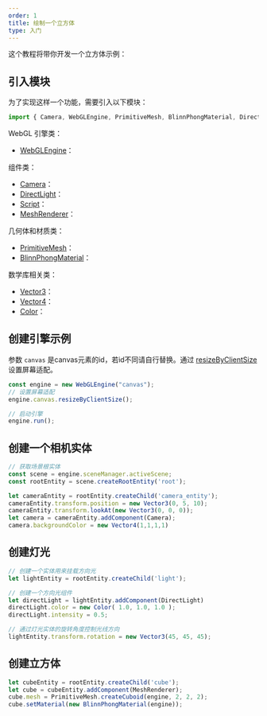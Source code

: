 ```yaml
---
order: 1
title: 绘制一个立方体
type: 入门
---
```


这个教程将带你开发一个立方体示例：

<playground src="cube.ts"></playground>

## 引入模块

为了实现这样一个功能，需要引入以下模块：

```typescript
import { Camera, WebGLEngine, PrimitiveMesh, BlinnPhongMaterial, DirectLight, Vector3, Vector4, Script, Color, MeshRenderer } from 'oasis-engine';
```

WebGL 引擎类：
- [WebGLEngine](${docs}engine-cn)：

组件类：
- [Camera]()：
- [DirectLight]()： 
- [Script]()：
- [MeshRenderer]()：

几何体和材质类：
- [PrimitiveMesh]()：
- [BlinnPhongMaterial]()：

数学库相关类：
- [Vector3]()：
- [Vector4]()：
- [Color]()：

## 创建引擎示例

参数 `canvas` 是canvas元素的id，若id不同请自行替换。通过 [resizeByClientSize]() 设置屏幕适配。

```typescript
const engine = new WebGLEngine("canvas");
// 设置屏幕适配
engine.canvas.resizeByClientSize();

// 启动引擎
engine.run();
```

## 创建一个相机实体

```typescript
// 获取场景根实体
const scene = engine.sceneManager.activeScene;
const rootEntity = scene.createRootEntity('root');

let cameraEntity = rootEntity.createChild('camera_entity');
cameraEntity.transform.position = new Vector3(0, 5, 10);
cameraEntity.transform.lookAt(new Vector3(0, 0, 0));
let camera = cameraEntity.addComponent(Camera);
camera.backgroundColor = new Vector4(1,1,1,1)
```

## 创建灯光

```typescript
// 创建一个实体用来挂载方向光
let lightEntity = rootEntity.createChild('light');

// 创建一个方向光组件
let directLight = lightEntity.addComponent(DirectLight)
directLight.color = new Color( 1.0, 1.0, 1.0 );
directLight.intensity = 0.5;

// 通过灯光实体的旋转角度控制光线方向
lightEntity.transform.rotation = new Vector3(45, 45, 45);

```
## 创建立方体

```typescript
let cubeEntity = rootEntity.createChild('cube');
let cube = cubeEntity.addComponent(MeshRenderer);
cube.mesh = PrimitiveMesh.createCuboid(engine, 2, 2, 2);
cube.setMaterial(new BlinnPhongMaterial(engine));
```